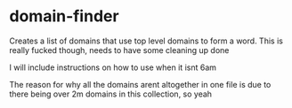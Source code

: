 # domain-finder
Creates a list of domains that use top level domains to form a word. This is really fucked though, needs to have some cleaning up done

I will include instructions on how to use when it isnt 6am

The reason for why all the domains arent altogether in one file is due to there being over 2m domains in this collection, so yeah